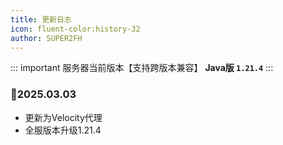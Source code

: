 ```yaml
---
title: 更新日志
icon: fluent-color:history-32
author: SUPER2FH
---
```


::: important 服务器当前版本【支持跨版本兼容】
**Java版 `1.21.4`**
:::



### 📌2025.03.03

- 更新为Velocity代理
- 全服版本升级1.21.4